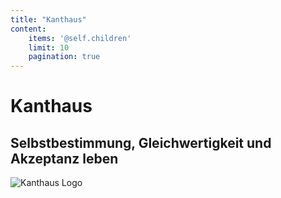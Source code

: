 ```yaml
---
title: "Kanthaus"
content:
    items: '@self.children'
    limit: 10
    pagination: true
---
```

# Kanthaus

## Selbstbestimmung, Gleichwertigkeit und Akzeptanz leben

![Kanthaus Logo](/pics/dougintheyard.jpg)
